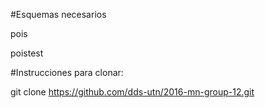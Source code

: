 #Esquemas necesarios

pois

poistest


#Instrucciones para clonar:

git clone https://github.com/dds-utn/2016-mn-group-12.git
